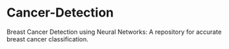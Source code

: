# Cancer-Detection

Breast Cancer Detection using Neural Networks: A repository for accurate breast cancer classification.
